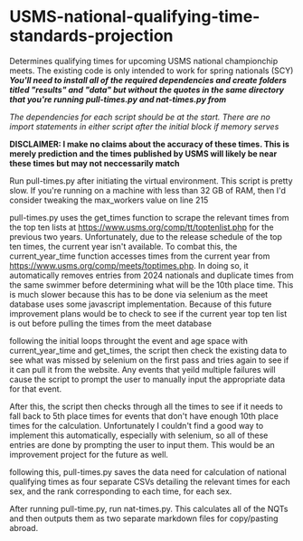 # USMS-national-qualifying-time-standards-projection
Determines qualifying times for upcoming USMS national championchip meets. The existing code is only intended to work for spring nationals (SCY)
***You'll need to install all of the required dependencies and create folders titled "results" and "data" but without the quotes in the same directory that you're running pull-times.py and nat-times.py from***

*The dependencies for each script should be at the start. There are no import statements in either script after the initial block if memory serves*

**DISCLAIMER: I make no claims about the accuracy of these times. This is merely prediction and the times published by USMS will likely be near these times but may not neccessarily match**

Run pull-times.py after initiating the virtual environment. This script is pretty slow. If you're running on a machine with less than 32 GB of RAM, then I'd consider tweaking the max_workers value on line 215

pull-times.py uses the get_times function to scrape the relevant times from the top ten lists at https://www.usms.org/comp/tt/toptenlist.php for the previous two years. Unfortunately, due to the release schedule of the top ten times, the current year isn't available. To combat this, the current_year_time function accesses times from the current year from https://www.usms.org/comp/meets/toptimes.php. In doing so, it automatically removes entries from 2024 nationals and duplicate times from the same swimmer before determining what will be the 10th place time. This is much slower because this has to be done via selenium as the meet database uses some javascript implementation. Because of this future improvement plans would be to check to see if the current year top ten list is out before pulling the times from the meet database

following the initial loops throught the event and age space with current_year_time and get_times, the script then check the existing data to see what was missed by selenium on the first pass and tries again to see if it can pull it from the website. Any events that yeild multiple failures will cause the script to prompt the user to manually input the appropriate data for that event. 

After this, the script then checks through all the times to see if it needs to fall back to 5th place times for events that don't have enough 10th place times for the calculation. Unfortunately I couldn't find a good way to implement this automatically, especially with selenium, so all of these entries are done by prompting the user to input them. This would be an improvement project for the future as well.

following this, pull-times.py saves the data need for calculation of national qualifying times as four separate CSVs detailing the relevant times for each sex, and the rank corresponding to each time, for each sex.

After running pull-time.py, run nat-times.py. This calculates all of the NQTs and then outputs them as two separate markdown files for copy/pasting abroad. 


